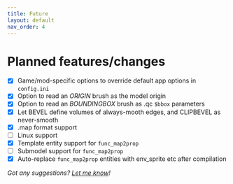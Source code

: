 ```yaml
---
title: Future
layout: default
nav_order: 4
---
```


# Planned features/changes

- [x] Game/mod-specific options to override default app options in `config.ini`
- [x] Option to read an *ORIGIN* brush as the model origin
- [x] Option to read an *BOUNDINGBOX* brush as .qc `$bbox` parameters
- [x] Let BEVEL define volumes of always-mooth edges, and CLIPBEVEL as never-smooth
- [x] .map format support
- [ ] Linux support
- [x] Template entity support for `func_map2prop`
- [ ] Submodel support for `func_map2prop`
- [x] Auto-replace `func_map2prop` entities with env_sprite etc after compilation

*Got any suggestions? [Let me know](mailto:erty.gamedev@gmail.com)!*
